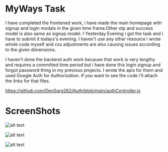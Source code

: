 # MyWays Task

I have completed the frontened work, i have made the main homepage with signup and login modals in the given time frame.Other otp and success model is also same as signup model. I Yesterday Evening i got the task and i have to submit it todays's evening. I haven't use any other resource i wrote whole code myself and css adjustments are also causing issues according to the given dimensions.

I haven't done the backend auth work because that work is very lengthy and requires a committed time period but i have done this login signup and forgot password thing in my previous projects. I wrote the apis for them and used Google Auth for Authorization. If you want to  see the code i'll attach the links for that files.

https://github.com/DevGarg262/Auth/blob/main/authController.js

# ScreenShots 

![alt text](https://i.ibb.co/Pgf7yVD/Whats-App-Image-2021-03-11-at-23-32-16.jpg)

![alt text](https://i.ibb.co/f0yMqkq/Whats-App-Image-2021-03-11-at-23-37-40.jpg)

![alt text](https://i.ibb.co/5GV1mXL/Whats-App-Image-2021-03-11-at-23-38-20.jpg)
